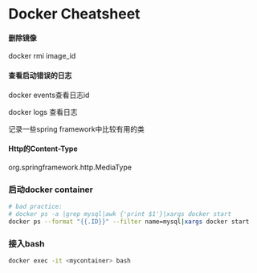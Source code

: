 # Docker Cheatsheet

#### 删除镜像

docker rmi image_id

#### 查看启动错误的日志

docker events查看日志id

docker logs 查看日志

记录一些spring framework中比较有用的类

#### Http的Content-Type

org.springframework.http.MediaType

### 启动docker container

```bash
# bad practice:
# docker ps -a |grep mysql|awk {'print $1'}|xargs docker start
docker ps --format "{{.ID}}" --filter name=mysql|xargs docker start
```

### 接入bash  

```bash
docker exec -it <mycontainer> bash
```
